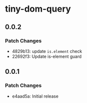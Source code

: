# tiny-dom-query

## 0.0.2

### Patch Changes

- 4829b13: update `is.element` check
- 22692f3: Update is-element guard

## 0.0.1

### Patch Changes

- e4aad5a: Initial release
